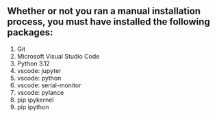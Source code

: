 ## Whether or not you ran a manual installation process, you must have installed the following packages: 

1. Git
2. Microsoft Visual Studio Code
3. Python 3.12
4. vscode: jupyter
5. vscode: python
6. vscode: serial-monitor
7. vscode: pylance
8. pip ipykernel
9. pip ipython
